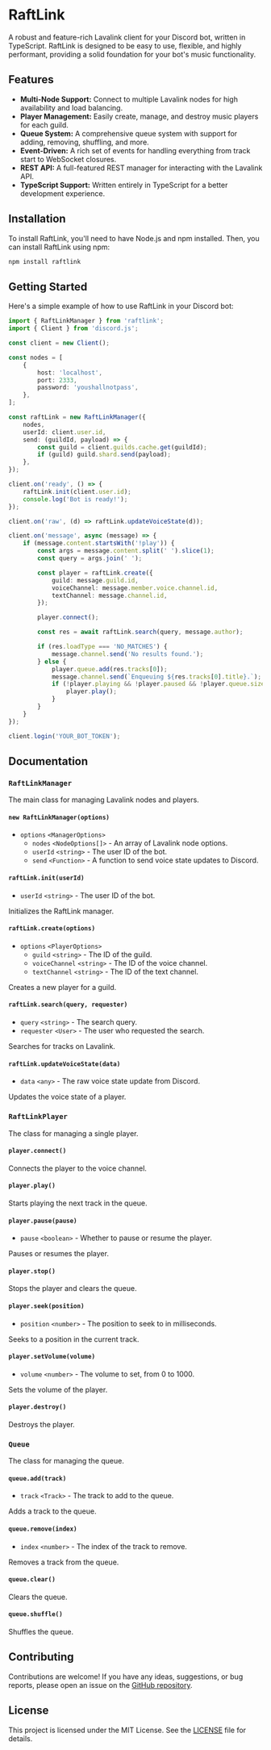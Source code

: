 
# RaftLink

A robust and feature-rich Lavalink client for your Discord bot, written in TypeScript. RaftLink is designed to be easy to use, flexible, and highly performant, providing a solid foundation for your bot's music functionality.

## Features

-   **Multi-Node Support:** Connect to multiple Lavalink nodes for high availability and load balancing.
-   **Player Management:** Easily create, manage, and destroy music players for each guild.
-   **Queue System:** A comprehensive queue system with support for adding, removing, shuffling, and more.
-   **Event-Driven:** A rich set of events for handling everything from track start to WebSocket closures.
-   **REST API:** A full-featured REST manager for interacting with the Lavalink API.
-   **TypeScript Support:** Written entirely in TypeScript for a better development experience.

## Installation

To install RaftLink, you'll need to have Node.js and npm installed. Then, you can install RaftLink using npm:

```bash
npm install raftlink
```

## Getting Started

Here's a simple example of how to use RaftLink in your Discord bot:

```typescript
import { RaftLinkManager } from 'raftlink';
import { Client } from 'discord.js';

const client = new Client();

const nodes = [
    {
        host: 'localhost',
        port: 2333,
        password: 'youshallnotpass',
    },
];

const raftLink = new RaftLinkManager({
    nodes,
    userId: client.user.id,
    send: (guildId, payload) => {
        const guild = client.guilds.cache.get(guildId);
        if (guild) guild.shard.send(payload);
    },
});

client.on('ready', () => {
    raftLink.init(client.user.id);
    console.log('Bot is ready!');
});

client.on('raw', (d) => raftLink.updateVoiceState(d));

client.on('message', async (message) => {
    if (message.content.startsWith('!play')) {
        const args = message.content.split(' ').slice(1);
        const query = args.join(' ');

        const player = raftLink.create({
            guild: message.guild.id,
            voiceChannel: message.member.voice.channel.id,
            textChannel: message.channel.id,
        });

        player.connect();

        const res = await raftLink.search(query, message.author);

        if (res.loadType === 'NO_MATCHES') {
            message.channel.send('No results found.');
        } else {
            player.queue.add(res.tracks[0]);
            message.channel.send(`Enqueuing ${res.tracks[0].title}.`);
            if (!player.playing && !player.paused && !player.queue.size) {
                player.play();
            }
        }
    }
});

client.login('YOUR_BOT_TOKEN');
```

## Documentation

### `RaftLinkManager`

The main class for managing Lavalink nodes and players.

#### `new RaftLinkManager(options)`

-   `options` `<ManagerOptions>`
    -   `nodes` `<NodeOptions[]>` - An array of Lavalink node options.
    -   `userId` `<string>` - The user ID of the bot.
    -   `send` `<Function>` - A function to send voice state updates to Discord.

#### `raftLink.init(userId)`

-   `userId` `<string>` - The user ID of the bot.

Initializes the RaftLink manager.

#### `raftLink.create(options)`

-   `options` `<PlayerOptions>`
    -   `guild` `<string>` - The ID of the guild.
    -   `voiceChannel` `<string>` - The ID of the voice channel.
    -   `textChannel` `<string>` - The ID of the text channel.

Creates a new player for a guild.

#### `raftLink.search(query, requester)`

-   `query` `<string>` - The search query.
-   `requester` `<User>` - The user who requested the search.

Searches for tracks on Lavalink.

#### `raftLink.updateVoiceState(data)`

-   `data` `<any>` - The raw voice state update from Discord.

Updates the voice state of a player.

### `RaftLinkPlayer`

The class for managing a single player.

#### `player.connect()`

Connects the player to the voice channel.

#### `player.play()`

Starts playing the next track in the queue.

#### `player.pause(pause)`

-   `pause` `<boolean>` - Whether to pause or resume the player.

Pauses or resumes the player.

#### `player.stop()`

Stops the player and clears the queue.

#### `player.seek(position)`

-   `position` `<number>` - The position to seek to in milliseconds.

Seeks to a position in the current track.

#### `player.setVolume(volume)`

-   `volume` `<number>` - The volume to set, from 0 to 1000.

Sets the volume of the player.

#### `player.destroy()`

Destroys the player.

### `Queue`

The class for managing the queue.

#### `queue.add(track)`

-   `track` `<Track>` - The track to add to the queue.

Adds a track to the queue.

#### `queue.remove(index)`

-   `index` `<number>` - The index of the track to remove.

Removes a track from the queue.

#### `queue.clear()`

Clears the queue.

#### `queue.shuffle()`

Shuffles the queue.



## Contributing

Contributions are welcome! If you have any ideas, suggestions, or bug reports, please open an issue on the [GitHub repository](<https://github.com/fugaxproofficial/RaftLink>).

## License

This project is licensed under the MIT License. See the [LICENSE](LICENSE) file for details.